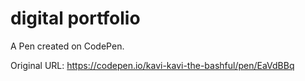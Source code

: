 # digital portfolio 

A Pen created on CodePen.

Original URL: 
https://codepen.io/kavi-kavi-the-bashful/pen/EaVdBBq
